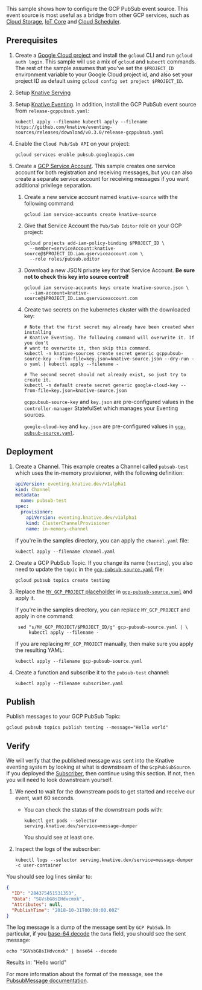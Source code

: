 
This sample shows how to configure the GCP PubSub event source. This event
source is most useful as a bridge from other GCP services, such as
[Cloud Storage](https://cloud.google.com/storage/docs/pubsub-notifications),
[IoT Core](https://cloud.google.com/iot/docs/how-tos/devices) and
[Cloud Scheduler](https://cloud.google.com/scheduler/docs/creating#).

## Prerequisites

1. Create a
   [Google Cloud project](https://cloud.google.com/resource-manager/docs/creating-managing-projects)
   and install the `gcloud` CLI and run `gcloud auth login`. This sample will
   use a mix of `gcloud` and `kubectl` commands. The rest of the sample assumes
   that you've set the `$PROJECT_ID` environment variable to your Google Cloud
   project id, and also set your project ID as default using
   `gcloud config set project $PROJECT_ID`.

1. Setup [Knative Serving](../../../../install)

1. Setup
   [Knative Eventing](https://github.com/knative/docs/tree/master/eventing). In
   addition, install the GCP PubSub event source from `release-gcppubsub.yaml`:

   ```shell
   kubectl apply --filename kubectl apply --filename https://github.com/knative/eventing-sources/releases/download/v0.3.0/release-gcppubsub.yaml
   ```

1. Enable the `Cloud Pub/Sub API` on your project:

   ```shell
   gcloud services enable pubsub.googleapis.com
   ```

1. Create a
   [GCP Service Account](https://console.cloud.google.com/iam-admin/serviceaccounts/project).
   This sample creates one service account for both registration and receiving
   messages, but you can also create a separate service account for receiving
   messages if you want additional privilege separation.

   1. Create a new service account named `knative-source` with the following
      command:
      ```shell
      gcloud iam service-accounts create knative-source
      ```
   1. Give that Service Account the `Pub/Sub Editor` role on your GCP project:
      ```shell
      gcloud projects add-iam-policy-binding $PROJECT_ID \
        --member=serviceAccount:knative-source@$PROJECT_ID.iam.gserviceaccount.com \
        --role roles/pubsub.editor
      ```
   1. Download a new JSON private key for that Service Account. **Be sure not to
      check this key into source control!**
      ```shell
      gcloud iam service-accounts keys create knative-source.json \
        --iam-account=knative-source@$PROJECT_ID.iam.gserviceaccount.com
      ```
   1. Create two secrets on the kubernetes cluster with the downloaded key:

      ```shell
      # Note that the first secret may already have been created when installing
      # Knative Eventing. The following command will overwrite it. If you don't
      # want to overwrite it, then skip this command.
      kubectl -n knative-sources create secret generic gcppubsub-source-key --from-file=key.json=knative-source.json --dry-run -o yaml | kubectl apply --filename -

      # The second secret should not already exist, so just try to create it.
      kubectl -n default create secret generic google-cloud-key --from-file=key.json=knative-source.json
      ```

      `gcppubsub-source-key` and `key.json` are pre-configured values in the
      `controller-manager` StatefulSet which manages your Eventing sources.

      `google-cloud-key` and `key.json` are pre-configured values in
      [`gcp-pubsub-source.yaml`](../gcp-pubsub-source.yaml).

## Deployment

1. Create a Channel. This example creates a Channel called `pubsub-test` which
   uses the in-memory provisioner, with the following definition:

   ```yaml
   apiVersion: eventing.knative.dev/v1alpha1
   kind: Channel
   metadata:
     name: pubsub-test
   spec:
     provisioner:
       apiVersion: eventing.knative.dev/v1alpha1
       kind: ClusterChannelProvisioner
       name: in-memory-channel
   ```

   If you're in the samples directory, you can apply the `channel.yaml` file:

   ```shell
   kubectl apply --filename channel.yaml
   ```

1. Create a GCP PubSub Topic. If you change its name (`testing`), you also need
   to update the `topic` in the
   [`gcp-pubsub-source.yaml`](../gcp-pubsub-source.yaml) file:

   ```shell
   gcloud pubsub topics create testing
   ```

1. Replace the
   [`MY_GCP_PROJECT` placeholder](https://cloud.google.com/resource-manager/docs/creating-managing-projects)
   in [`gcp-pubsub-source.yaml`](../gcp-pubsub-source.yaml) and apply it.

   If you're in the samples directory, you can replace `MY_GCP_PROJECT` and
   apply in one command:

   ```shell
    sed "s/MY_GCP_PROJECT/$PROJECT_ID/g" gcp-pubsub-source.yaml | \
        kubectl apply --filename -
   ```

   If you are replacing `MY_GCP_PROJECT` manually, then make sure you apply the
   resulting YAML:

   ```shell
   kubectl apply --filename gcp-pubsub-source.yaml
   ```

1. Create a function and subscribe it to the `pubsub-test` channel:

   ```shell
   kubectl apply --filename subscriber.yaml
   ```

## Publish

Publish messages to your GCP PubSub Topic:

```shell
gcloud pubsub topics publish testing --message="Hello world"
```

## Verify

We will verify that the published message was sent into the Knative eventing
system by looking at what is downstream of the `GcpPubSubSource`. If you
deployed the [Subscriber](#subscriber), then continue using this section. If
not, then you will need to look downstream yourself.

1. We need to wait for the downstream pods to get started and receive our event,
   wait 60 seconds.

   - You can check the status of the downstream pods with:

     ```shell
     kubectl get pods --selector serving.knative.dev/service=message-dumper
     ```

     You should see at least one.

1. Inspect the logs of the subscriber:

   ```shell
   kubectl logs --selector serving.knative.dev/service=message-dumper -c user-container
   ```

You should see log lines similar to:

```json
{
  "ID": "284375451531353",
  "Data": "SGVsbG8sIHdvcmxk",
  "Attributes": null,
  "PublishTime": "2018-10-31T00:00:00.00Z"
}
```

The log message is a dump of the message sent by `GCP PubSub`. In particular, if
you [base-64 decode](https://www.base64decode.org/) the `Data` field, you should
see the sent message:

```shell
echo "SGVsbG8sIHdvcmxk" | base64 --decode
```

Results in: "Hello world"

For more information about the format of the message, see the
[PubsubMessage documentation](https://cloud.google.com/pubsub/docs/reference/rest/v1/PubsubMessage).
